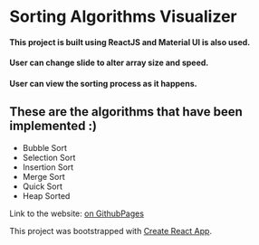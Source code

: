 # Sorting Algorithms Visualizer
#### This project is built using ReactJS and Material UI is also used.
#### User can change slide to alter array size and speed.
#### User can view the sorting process as it happens.

## These are the algorithms that have been implemented :)
* Bubble Sort
* Selection Sort
* Insertion Sort
* Merge Sort
* Quick Sort
* Heap Sorted

Link to the website: [on GithubPages](https://aashishwastaken.github.io/Sorting-Algorithm-Visualizer/)

This project was bootstrapped with [Create React App](https://github.com/facebook/create-react-app).